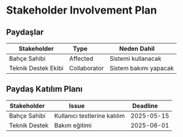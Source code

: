 # Stakeholder Involvement Plan

## Paydaşlar
| Stakeholder | Type         | Neden Dahil       |
|-------------|--------------|-------------------|
| Bahçe Sahibi | Affected     | Sistemi kullanacak |
| Teknik Destek Ekibi | Collaborator | Sistem bakımı yapacak |

## Paydaş Katılım Planı
| Stakeholder  | Issue                 | Deadline      |
|--------------|------------------------|---------------|
| Bahçe Sahibi | Kullanıcı testlerine katılım | 2025-05-15 |
| Teknik Destek | Bakım eğitimi            | 2025-06-01 |
